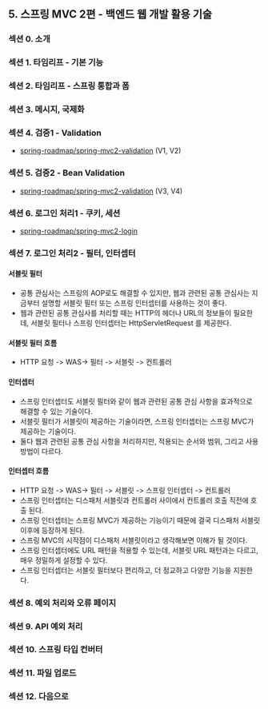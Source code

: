 ## 5. 스프링 MVC 2편 - 백엔드 웹 개발 활용 기술

### 섹션 0. 소개

### 섹션 1. 타임리프 - 기본 기능

### 섹션 2. 타임리프 - 스프링 통합과 폼

### 섹션 3. 메시지, 국제화

### 섹션 4. 검증1 - Validation

- [spring-roadmap/spring-mvc2-validation](https://github.com/spring-roadmap/spring-mvc2-validation) (V1, V2)

### 섹션 5. 검증2 - Bean Validation

- [spring-roadmap/spring-mvc2-validation](https://github.com/spring-roadmap/spring-mvc2-validation) (V3, V4)

### 섹션 6. 로그인 처리1 - 쿠키, 세션

- [spring-roadmap/spring-mvc2-login](https://github.com/spring-roadmap/spring-mvc2-login)

### 섹션 7. 로그인 처리2 - 필터, 인터셉터

#### 서블릿 필터

- 공통 관심사는 스프링의 AOP로도 해결할 수 있지만, 웹과 관련된 공통 관심사는 지금부터 설명할 서블릿 필터 또는 스프링 인터셉터를 사용하는 것이 좋다.
- 웹과 관련된 공통 관심사를 처리할 때는 HTTP의 헤더나 URL의 정보들이 필요한데, 서블릿 필터나 스프링 인터셉터는 HttpServletRequest 를 제공한다.

#### 서블릿 필터 흐름

- HTTP 요청 -> WAS-> 필터 -> 서블릿 -> 컨트롤러

#### 인터셉터

- 스프링 인터셉터도 서블릿 필터와 같이 웹과 관련된 공통 관심 사항을 효과적으로 해결할 수 있는 기술이다.
- 서블릿 필터가 서블릿이 제공하는 기술이라면, 스프링 인터셉터는 스프링 MVC가 제공하는 기술이다.
- 둘다 웹과 관련된 공통 관심 사항을 처리하지만, 적용되는 순서와 범위, 그리고 사용방법이 다르다.

#### 인터셉터 흐름

- HTTP 요청 -> WAS-> 필터 -> 서블릿 -> 스프링 인터셉터 -> 컨트롤러
- 스프링 인터셉터는 디스패처 서블릿과 컨트롤러 사이에서 컨트롤러 호출 직전에 호출 된다.
- 스프링 인터셉터는 스프링 MVC가 제공하는 기능이기 때문에 결국 디스패처 서블릿 이후에 등장하게 된다.
- 스프링 MVC의 시작점이 디스패처 서블릿이라고 생각해보면 이해가 될 것이다.
- 스프링 인터셉터에도 URL 패턴을 적용할 수 있는데, 서블릿 URL 패턴과는 다르고, 매우 정밀하게 설정할 수 있다.
- 스프링 인터셉터는 서블릿 필터보다 편리하고, 더 정교하고 다양한 기능을 지원한다.

### 섹션 8. 예외 처리와 오류 페이지

### 섹션 9. API 예외 처리

### 섹션 10. 스프링 타입 컨버터

### 섹션 11. 파일 업로드

### 섹션 12. 다음으로
